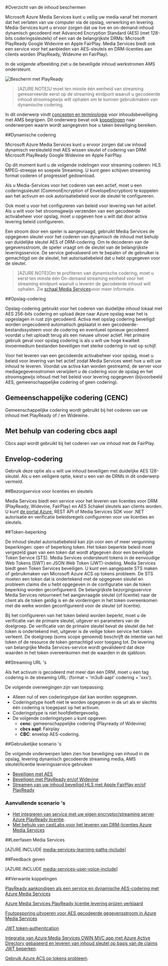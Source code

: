 <properties 
    pageTitle="Beschermen van inhoud overzicht | Microsoft Azure" 
    description="In dit artikel geeft een overzicht van beveiligde inhoud met Media-Services." 
    services="media-services" 
    documentationCenter="" 
    authors="Juliako" 
    manager="erikre" 
    editor=""/>

<tags 
    ms.service="media-services" 
    ms.workload="media" 
    ms.tgt_pltfrm="na" 
    ms.devlang="na" 
    ms.topic="article" 
    ms.date="09/27/2016" 
    ms.author="juliako"/>

#<a name="protecting-content-overview"></a>Overzicht van de inhoud beschermen


Microsoft Azure Media Services kunt u veilig uw media vanaf het moment dat het verlaten van uw computer via de opslag, verwerking en levering. Media-Services kunt u ervoor zorgen dat uw live en on-demand-inhoud dynamisch gecodeerd met Advanced Encryption Standard (AES) (met 128-bits coderingssleutels) of een van de belangrijkste DRMs: Microsoft PlayReady Google Widevine en Apple FairPlay. Media Services biedt ook een service voor het aanbieden van AES-sleutels en DRM-licenties aan clients worden (PlayReady, Widevine en FairPlay). 

In de volgende afbeelding ziet u de beveiligde inhoud werkstromen AMS ondersteunt. 

![Bescherm met PlayReady](./media/media-services-content-protection-overview/media-services-content-protection-with-multi-drm.png)

>[AZURE.NOTE]U moet ten minste één eenheid van streaming gereserveerde eerst op de streaming eindpunt waaruit u gecodeerde inhoud stroomsgewijs wilt ophalen om te kunnen gebruikmaken van dynamische codering.

In dit onderwerp vindt [concepten en terminologie](media-services-content-protection-overview.md) voor inhoudsbeveiliging met AMS begrijpen. Dit onderwerp bevat ook [koppelingen](media-services-content-protection-overview.md#common-scenarios) naar onderwerpen waarin wordt aangegeven hoe u taken beveiliging bereiken. 

##<a name="dynamic-encryption"></a>Dynamische codering

Microsoft Azure Media Services kunt u ervoor zorgen dat uw inhoud dynamisch versleuteld met AES wissen sleutel of codering van DRM: Microsoft PlayReady Google Widevine en Apple FairPlay.

Op dit moment kunt u de volgende indelingen voor streaming coderen: HLS MPEG-streepje en soepele Streaming. U kunt geen schijven streaming format coderen of progressief gedownload.

Als u Media-Services voor het coderen van een actief, moet u een coderingssleutel (CommonEncryption of EnvelopeEncryption) te koppelen aan het activum en ook autorisatiebeleid voor de sleutel te configureren.

Ook moet u voor het configureren van beleid voor levering van het actief. Als u wilt voor het stroomsgewijs verzenden van een gecodeerde activabeheer voor opslag, moet u opgeven hoe u wilt dat door activa levering beleid configureren.

Een stroom door een speler is aangevraagd, gebruikt Media Services de opgegeven sleutel voor het coderen van dynamisch de inhoud met behulp van duidelijke sleutel AES of DRM-codering. Om te decoderen van de gegevensstroom, de speler vraagt om de sleutel van de belangrijkste leveringsservice. De service geëvalueerd om te bepalen of de gebruiker is gemachtigd om de sleutel, het autorisatiebeleid dat u hebt opgegeven voor de sleutel.

>[AZURE.NOTE]Om te profiteren van dynamische codering, moet u eerst ten minste één On-demand streaming eenheid voor het streaming eindpunt waaruit u leveren de gecodeerde inhoud wilt ophalen. Zie [schaal Media Services](media-services-portal-manage-streaming-endpoints.md)voor meer informatie.

##<a name="storage-encryption"></a>Opslag-codering

Opslag-codering gebruikt voor het coderen van duidelijke inhoud lokaal met AES 256-bits codering en upload deze naar Azure opslag waar het is opgeslagen in rust zijn gecodeerd. Activa met opslag codering beveiligd worden ongecodeerd automatisch geplaatst in een gecodeerde-bestandssysteem voor de codering en eventueel opnieuw gecodeerd voordat u het uploadt terug als een nieuwe uitvoer actief. Het primaire gebruik geval voor opslag codering is als u wilt uw hoge kwaliteit invoermedium bestanden beveiligen met sterke codering in rust op schijf.

Voor het leveren van een gecodeerde activabeheer voor opslag, moet u beleid voor levering van het actief zodat Media Services weet hoe u wilt uw inhoud te leveren. Voordat uw activa kan worden gestreamd, de server voor mediagegevensstromen verwijdert u de codering voor de opslag en het stroomsgewijs inhoud met het beleid voor levering opgegeven (bijvoorbeeld AES, gemeenschappelijke codering of geen codering).

## <a name="common-encryption-cenc"></a>Gemeenschappelijke codering (CENC)

Gemeenschappelijke codering wordt gebruikt bij het coderen van uw inhoud met PlayReady of / en Widewine.

## <a name="using-cbcs-aapl-encryption"></a>Met behulp van codering cbcs aapl

Cbcs aapl wordt gebruikt bij het coderen van uw inhoud met de FairPlay.

## <a name="envelope-encryption"></a>Envelop-codering 

Gebruik deze optie als u wilt uw inhoud beveiligen met duidelijke AES 128-sleutel. Als u een veiligere optie, kiest u een van de DRMs in dit onderwerp vermeld. 

##<a name="licenses-and-keys-delivery-service"></a>Bezorgservice voor licenties en sleutels

Media Services biedt een service voor het leveren van licenties voor DRM (PlayReady, Widevine, FairPlay) en AES Schakel sleutels aan clients worden. U kunt [de portal Azure](media-services-portal-protect-content.md), REST API of Media Services SDK voor .NET autorisatie en verificatie beleidsregels configureren voor uw licenties en sleutels.

##<a name="token-restriction"></a>Token-beperking

De inhoud sleutel autorisatiebeleid kan zijn voor een of meer vergunning beperkingen: open of beperking token. Het token beperkte beleid moet vergezeld gaan van een token dat wordt afgegeven door een beveiligde Token Service (STS). Media Services ondersteunt tokens in de eenvoudige Web Tokens (SWT) en JSON Web Token (JWT)-indeling. Media Services biedt geen Token Services beveiligen. U kunt een aangepaste STS maken of gebruikmaken van Microsoft Azure ACS op tokens probleem. De STS moeten een token dat is ondertekend met de opgegeven sleutel en probleem claims die u hebt opgegeven in de configuratie van de token beperking worden geconfigureerd. De belangrijkste bezorgingsservice Media Services retourneert het aangevraagde sleutel (of licentie) naar de client als de token geldig is en de vorderingen in het token overeenkomen met die welke worden geconfigureerd voor de sleutel (of licentie).

Bij het configureren van het token beleid worden beperkt, moet u de verificatie van de primaire sleutel, uitgever en parameters van de doelgroep. De verificatie van de primaire sleutel bevat de sleutel die het token is ondertekend met, uitgever is de veilige token service het token verleent. De doelgroep (soms scope genoemd) beschrijft de intentie van het token of de resource de token gemachtigd voor toegang tot. De levering van belangrijke Media Services-service wordt gevalideerd dat deze waarden in het token overeenkomen met de waarden in de sjabloon.

##<a name="streaming-urls"></a>Streaming URL 's

Als het activum is gecodeerd met meer dan één DRM, moet u een tag codering in de streaming URL: (format = 'm3u8-aapl' codering = 'xxx').

De volgende overwegingen zijn van toepassing:

- Alleen nul of een coderingstype dat kan worden opgegeven.
- Coderingstype hoeft niet te worden opgegeven in de url als er slechts één codering is toegepast op het activum.
- Coderingstype is niet hoofdlettergevoelig.
- De volgende coderingstypen u kunt opgeven:  
    - **cenc**: gemeenschappelijke codering (Playready of Widevine)
    - **cbcs aapl**: Fairplay
    - **CBC**: envelop AES-codering.

##<a name="common-scenarios"></a>Gebruikelijke scenario 's

De volgende onderwerpen laten zien hoe beveiliging van inhoud in de opslag, levering dynamisch gecodeerde streaming media, AMS sleutel/licentie leveringsservice gebruiken

- [Beveiligen met AES](media-services-protect-with-aes128.md) 
- [Beveiligen met PlayReady en/of Widevine](media-services-protect-with-drm.md)
- [Streamen van uw inhoud beveiligd HLS met Apple FairPlay en/of PlayReady](media-services-protect-hls-with-fairplay.md)

### <a name="additional-scenarios"></a>Aanvullende scenario 's

- [Het integreren van service met uw eigen encryptor/streaming server Azure PlayReady licentie](http://mingfeiy.com/integrate-azure-playready-license-service-encryptorstreaming-server).
- [Met behulp van castLabs voor het leveren van DRM-licenties Azure Media Services](media-services-castlabs-integration.md)
 
##<a name="media-services-learning-paths"></a>Leerfasen Media Services

[AZURE.INCLUDE [media-services-learning-paths-include](../../includes/media-services-learning-paths-include.md)]

##<a name="provide-feedback"></a>Feedback geven

[AZURE.INCLUDE [media-services-user-voice-include](../../includes/media-services-user-voice-include.md)]

##<a name="related-links"></a>Verwante koppelingen

[PlayReady aankondigen als een service en dynamische AES-codering met Azure Media Services](http://mingfeiy.com/playready)

[Azure Media Services PlayReady licentie levering prijzen verklaard](http://mingfeiy.com/playready-pricing-explained-in-azure-media-services)

[Foutopsporing uitvoeren voor AES gecodeerde gegevensstroom in Azure Media Services](http://mingfeiy.com/debug-aes-encrypted-stream-azure-media-services)

[JWT token-authenitcation](http://www.gtrifonov.com/2015/01/03/jwt-token-authentication-in-azure-media-services-and-dynamic-encryption/)

[Integratie van Azure Media Services OWIN MVC app met Azure Active Directory gebaseerd en leveren van inhoud sleutel op basis van de claims JWT beperken](http://www.gtrifonov.com/2015/01/24/mvc-owin-azure-media-services-ad-integration/).

[Gebruik Azure ACS op tokens probleem](http://mingfeiy.com/acs-with-key-services).

[content-protection]: ./media/media-services-content-protection-overview/media-services-content-protection.png

